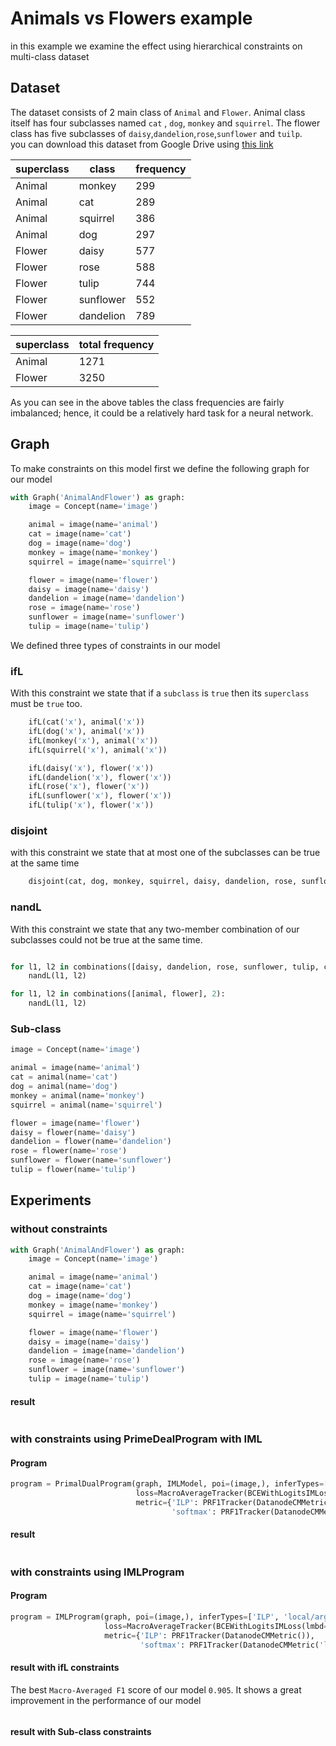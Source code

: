 # Animals vs Flowers example

in this example we examine the effect using hierarchical constraints on multi-class dataset

## Dataset

The dataset consists of 2 main class of `Animal` and `Flower`. Animal class itself has four subclasses named `cat`
, `dog`, `monkey` and `squirrel`. The flower class has five subclasses of `daisy`,`dandelion`,`rose`,`sunflower`
and `tuilp`.\
you can download this dataset from Google Drive
using [this link](https://drive.google.com/drive/folders/18BhzbaE4ykJ5ntSqefs_bKMehyKxUuma)

|superclass| class  | frequency |
|----|----|---|
|Animal| monkey | 299  |
|Animal   |  cat  |289|
|Animal    |  squirrel  |386|
|Animal    |  dog  |297|
|Flower  |  daisy  |577|
|Flower    |  rose  |588|
|Flower    |  tulip  |744|
|Flower    |  sunflower  |552|
|Flower    |  dandelion  |789|

|superclass|total frequency |
|----|----|
|Animal| 1271|
|Flower  |  3250  |

As you can see in the above tables the class frequencies are fairly imbalanced; hence, it could be a relatively hard
task for a neural network.

## Graph

To make constraints on this model first we define the following graph for our model

```python 
with Graph('AnimalAndFlower') as graph:
    image = Concept(name='image')

    animal = image(name='animal')
    cat = image(name='cat')
    dog = image(name='dog')
    monkey = image(name='monkey')
    squirrel = image(name='squirrel')

    flower = image(name='flower')
    daisy = image(name='daisy')
    dandelion = image(name='dandelion')
    rose = image(name='rose')
    sunflower = image(name='sunflower')
    tulip = image(name='tulip')
```

We defined three types of constraints in our model

### ifL

With this constraint we state that if a `subclass` is `true` then its `superclass` must be `true` too.

``` python
    ifL(cat('x'), animal('x'))
    ifL(dog('x'), animal('x'))
    ifL(monkey('x'), animal('x'))
    ifL(squirrel('x'), animal('x'))

    ifL(daisy('x'), flower('x'))
    ifL(dandelion('x'), flower('x'))
    ifL(rose('x'), flower('x'))
    ifL(sunflower('x'), flower('x'))
    ifL(tulip('x'), flower('x'))
```

### disjoint

with this constraint we state that at most one of the subclasses can be true at the same time

```python
    disjoint(cat, dog, monkey, squirrel, daisy, dandelion, rose, sunflower, tulip)
```

### nandL

With this constraint we state that any two-member combination of our subclasses could not be true at the same time.

```python

for l1, l2 in combinations([daisy, dandelion, rose, sunflower, tulip, cat, dog, monkey, squirrel], 2):
    nandL(l1, l2)

for l1, l2 in combinations([animal, flower], 2):
    nandL(l1, l2)
```

### Sub-class

```python
image = Concept(name='image')

animal = image(name='animal')
cat = animal(name='cat')
dog = animal(name='dog')
monkey = animal(name='monkey')
squirrel = animal(name='squirrel')

flower = image(name='flower')
daisy = flower(name='daisy')
dandelion = flower(name='dandelion')
rose = flower(name='rose')
sunflower = flower(name='sunflower')
tulip = flower(name='tulip')
```

## Experiments

### without constraints

```python
with Graph('AnimalAndFlower') as graph:
    image = Concept(name='image')

    animal = image(name='animal')
    cat = image(name='cat')
    dog = image(name='dog')
    monkey = image(name='monkey')
    squirrel = image(name='squirrel')

    flower = image(name='flower')
    daisy = image(name='daisy')
    dandelion = image(name='dandelion')
    rose = image(name='rose')
    sunflower = image(name='sunflower')
    tulip = image(name='tulip')
```

#### result

```python
```

### with constraints using PrimeDealProgram with IML

#### Program

```python
program = PrimalDualProgram(graph, IMLModel, poi=(image,), inferTypes=['ILP', 'local/argmax'],
                            loss=MacroAverageTracker(BCEWithLogitsIMLoss(lmbd=0.5)),
                            metric={'ILP': PRF1Tracker(DatanodeCMMetric()),
                                    'softmax': PRF1Tracker(DatanodeCMMetric('local/argmax'))})
```

#### result

```python
 ```

### with constraints using IMLProgram

#### Program

```python
program = IMLProgram(graph, poi=(image,), inferTypes=['ILP', 'local/argmax'],
                     loss=MacroAverageTracker(BCEWithLogitsIMLoss(lmbd=0.5)),
                     metric={'ILP': PRF1Tracker(DatanodeCMMetric()),
                             'softmax': PRF1Tracker(DatanodeCMMetric('local/argmax'))})
```

#### result with ifL constraints

The best `Macro-Averaged F1` score of our model `0.905`. It shows a great improvement in the performance of our model

```python
```

#### result with Sub-class constraints

```python
```
